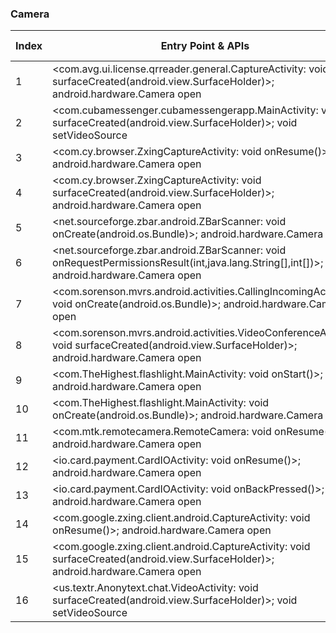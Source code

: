 ### Camera
| Index | Entry Point & APIs | Screen shot | Resource id | Label |
| ------------- | ------------- | ------------- |-------------|-------------|
| 1 | <com.avg.ui.license.qrreader.general.CaptureActivity: void surfaceCreated(android.view.SurfaceHolder)>; android.hardware.Camera open | ![](D:\COSMOS\output\py\Play_win8\Communication\com.antivirus\com.avg.ui.license.qrreader.general.CaptureActivity.png) |  | |
| 2 | <com.cubamessenger.cubamessengerapp.MainActivity: void surfaceCreated(android.view.SurfaceHolder)>; void setVideoSource | ![](D:\COSMOS\output\py\Play_win8\Communication\com.cubamessenger.cubamessengerapp\com.cubamessenger.cubamessengerapp.MainActivity.png) |  | |
| 3 | <com.cy.browser.ZxingCaptureActivity: void onResume()>; android.hardware.Camera open | ![](D:\COSMOS\output\py\Play_win8\Communication\com.cy.browser\com.cy.browser.ZxingCaptureActivity.png) |  | |
| 4 | <com.cy.browser.ZxingCaptureActivity: void surfaceCreated(android.view.SurfaceHolder)>; android.hardware.Camera open | ![](D:\COSMOS\output\py\Play_win8\Communication\com.cy.browser\com.cy.browser.ZxingCaptureActivity.png) |  | |
| 5 | <net.sourceforge.zbar.android.ZBarScanner: void onCreate(android.os.Bundle)>; android.hardware.Camera open | ![](D:\COSMOS\output\py\Play_win8\Communication\com.freefacetimevideocall.magicappcallingmessaging\net.sourceforge.zbar.android.ZBarScanner.png) |  | |
| 6 | <net.sourceforge.zbar.android.ZBarScanner: void onRequestPermissionsResult(int,java.lang.String[],int[])>; android.hardware.Camera open | ![](D:\COSMOS\output\py\Play_win8\Communication\com.freefacetimevideocall.magicappcallingmessaging\net.sourceforge.zbar.android.ZBarScanner.png) |  | |
| 7 | <com.sorenson.mvrs.android.activities.CallingIncomingActivity: void onCreate(android.os.Bundle)>; android.hardware.Camera open | ![](D:\COSMOS\output\py\Play_win8\Communication\com.sorenson.mvrs.android\com.sorenson.mvrs.android.activities.CallingIncomingActivity.png) |  | |
| 8 | <com.sorenson.mvrs.android.activities.VideoConferenceActivity: void surfaceCreated(android.view.SurfaceHolder)>; android.hardware.Camera open | ![](D:\COSMOS\output\py\Play_win8\Communication\com.sorenson.mvrs.android\com.sorenson.mvrs.android.activities.VideoConferenceActivity.png) |  | |
| 9 | <com.TheHighest.flashlight.MainActivity: void onStart()>; android.hardware.Camera open | ![](D:\COSMOS\output\py\Play_win8\Communication\com.TheHighest.flashlight\com.TheHighest.flashlight.MainActivity.png) |  | |
| 10 | <com.TheHighest.flashlight.MainActivity: void onCreate(android.os.Bundle)>; android.hardware.Camera open | ![](D:\COSMOS\output\py\Play_win8\Communication\com.TheHighest.flashlight\com.TheHighest.flashlight.MainActivity.png) |  | |
| 11 | <com.mtk.remotecamera.RemoteCamera: void onResume()>; android.hardware.Camera open | ![](D:\COSMOS\output\py\Play_win8\Communication\com.weforpay.btnotification\com.mtk.remotecamera.RemoteCamera.png) |  | |
| 12 | <io.card.payment.CardIOActivity: void onResume()>; android.hardware.Camera open | ![](D:\COSMOS\output\py\Play_win8\Communication\com.wephoneapp\io.card.payment.CardIOActivity.png) |  | |
| 13 | <io.card.payment.CardIOActivity: void onBackPressed()>; android.hardware.Camera open | ![](D:\COSMOS\output\py\Play_win8\Communication\com.wephoneapp\io.card.payment.CardIOActivity.png) |  | |
| 14 | <com.google.zxing.client.android.CaptureActivity: void onResume()>; android.hardware.Camera open | ![](D:\COSMOS\output\py\Play_win8\Communication\com.zoiper.android.app\com.google.zxing.client.android.CaptureActivity.png) |  | |
| 15 | <com.google.zxing.client.android.CaptureActivity: void surfaceCreated(android.view.SurfaceHolder)>; android.hardware.Camera open | ![](D:\COSMOS\output\py\Play_win8\Communication\com.zoiper.android.app\com.google.zxing.client.android.CaptureActivity.png) |  | |
| 16 | <us.textr.Anonytext.chat.VideoActivity: void surfaceCreated(android.view.SurfaceHolder)>; void setVideoSource | ![](D:\COSMOS\output\py\Play_win8\Communication\us.textr.Anonytext\us.textr.Anonytext.chat.VideoActivity.png) |  | |
